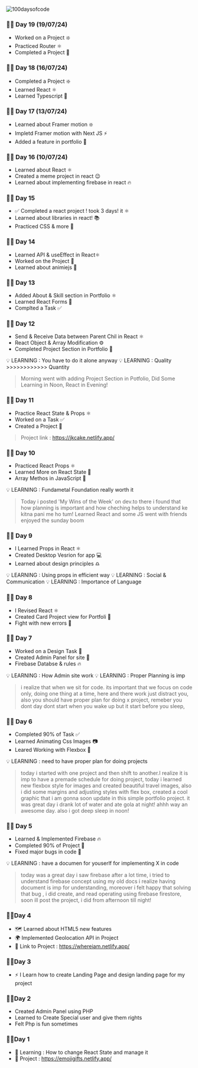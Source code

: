 ![100daysofcode](https://github.com/developedbyjk/100daysofcode/assets/71823598/1b5a9ac2-5d21-4fe3-a1f1-30abcb4f2d69)


### 🧑‍💻 Day 19 (19/07/24)

- Worked on a Project ❇️
- Practiced Router ⚛️
- Completed a Project 💾

### 🧑‍💻 Day 18 (16/07/24)
- Completed a Project ❇️
- Learned React ⚛️
- Learned Typescript 💾

### 🧑‍💻 Day 17 (13/07/24)
- Learned about Framer motion ❇️
- Impletd Framer motion with Next JS ⚡
- Added a feature in portfolio 🧪


### 🧑‍💻 Day 16 (10/07/24)
- Learned about React ⚛️
- Created a meme project in react 😉 
- Learned about implementing firebase in react 🔥



### 🧑‍💻 Day 15
- ✅ Completed a react project !  took 3 days! it ⚛️
- Learned about libraries in react! 📚
- Practiced CSS & more 🚓

### 🧑‍💻 Day 14
- Learned API & useEffect in React⚛️
- Worked on the Project 🧩
- Learned about animiejs 👀


### 🧑‍💻 Day 13
- Added About & Skill section in Portfolio ⚛️
- Learned React Forms 🧩
- Complted a Task ✅


### 🧑‍💻 Day 12

- Send & Receive Data between Parent Chil in React ⚛️
- React Object & Array Modification ⚙️
- Completed Project Section in Portfolio 💼

💡 LEARNING : You have to do it alone anyway
💡 LEARNING : Quality >>>>>>>>>>>> Quantity

> Morning went with adding Project Section in Potfolio, Did Some Learning in Noon, React in Evening! 

### 🧑‍💻  Day 11
- Practice React State & Props ⚛️
- Worked on a Task ✅
- Created a Project 🧩

> Project link : https://jkcake.netlify.app/

### 🧑‍💻  Day 10

- Practiced React Props ⚛️
- Learned More on React State 🤖
- Array Methos in JavaScript 🫳
  

💡 LEARNING : Fundametal Foundation really worth it

> Today i posted 'My Wins of the Week' on dev.to there i found that how planning is important and how cheching helps to understand ke kitna pani me ho tum! Learned React and some JS went with friends enjoyed the sunday boom


### 🧑‍💻  Day 9 

- I Learned Props in React ⚛️
- Created Desktop Vesrion for app 💻
- Learned about design principles ♎


💡 LEARNING : Using props in efficient way
💡 LEARNING : Social & Communication
💡 LEARNING : Importance of Language 


### 🧑‍💻 Day 8

- I Revised React ⚛️
- Created Card Project view for Portfoli 💼
- Fight with new errors 🐞

### 🧑‍💻 Day 7

- Worked on a Design Task 🎇
- Created Admin Panel for site 🤠
- Firebase Databse & rules 🔥

💡 LEARNING : How Admin site work
💡 LEARNING : Proper Planning is imp

> i realize that when we sit for code. its important that we focus on code only, doing one thing at a time, here and there work just distract you, also you should have proper plan for doing x project, remeber you dont day dont start when you wake up but it start before you sleep,



### 🧑‍💻 Day 6

- Completed 90% of Task ✅
- Learned Animating Css Images 📷
- Leared Working with Flexbox 📒

💡 LEARNING : need to have proper plan for doing projects

> today i started with one project and then shift to another.I realize it is imp to have a premade schedule for doing project, today i learned new flexbox style for images and created beautiful travel images, also i did some margins and adjusting styles with flex box, created a cool graphic that i am gonna soon update in this simple portfolio project. it was great day i drank lot of water and ate gola at night! ahhh way an awesome day. also i got deep sleep in noon! 
 

### 🧑‍💻 Day 5 

- Learned & Implemented Firebase 🔥
- Completed 90% of Project 💎
- Fixed major bugs in code 🔨

💡 LEARNING : have a documen for youserlf for implementing X in code 

  
> today was a great day i saw firebase after a lot time, i tried to understand firebase concept using my old docs i realize having document is imp for understanding, moreover i felt happy that solving that bug , i did create, and read operating using firebase firestore, soon ill post the project, i did from afternoon till night!


### 🧑‍💻Day 4 

- 🗺️ Learned about HTML5 new features
- 🌍 Implemented Geolocation API in Project 
- 🔗 Link to Project : https://whereiam.netlify.app/


### 🧑‍💻Day 3 

- ⚡ I Learn how to create Landing Page and design landing page for my project



### 🧑‍💻Day 2 

- Created Admin Panel using PHP
- Learned to Create Special user and give them rights
- Felt Php is fun sometimes


### 🧑‍💻Day 1 

- 🧠 Learning : How to change React State and manage it
- 🧩 Project : https://emojigifts.netlify.app/











